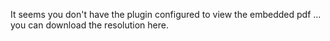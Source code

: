 It seems you don't have the plugin configured to view the embedded pdf ... you can download the resolution here.
